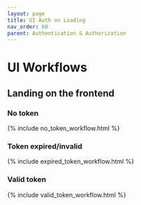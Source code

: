 ```yaml
---
layout: page
title: UI Auth on Loading
nav_order: 60
parent: Authentication & Authorization
---
```


# UI Workflows

## Landing on the frontend

### No token

{% include no_token_workflow.html %}

### Token expired/invalid

{% include expired_token_workflow.html %}

### Valid token

{% include valid_token_workflow.html %}

